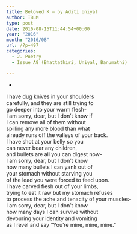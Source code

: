 ```yaml
---
title: Beloved K – by Aditi Uniyal
author: TBLM
type: post
date: 2016-08-15T11:44:54+00:00
year: "2016"
month: "2016/08"
url: /?p=497
categories:
  - 2. Poetry
  - Issue A8 (Bhattathiri, Uniyal, Banumathi)

---
```

*

I have dug knives in your shoulders  
carefully, and they are still trying to  
go deeper into your warm flesh-  
I am sorry, dear, but I don&#8217;t know if  
I can remove all of them without  
spilling any more blood than what  
already runs off the valleys of your back.  
I have shot at your belly so you  
can never bear any children,  
and bullets are all you can digest now-  
I am sorry, dear, but I don&#8217;t know  
how many bullets I can yank out of  
your stomach without starving you  
of the lead you were forced to feed upon.  
I have carved flesh out of your limbs,  
trying to eat it raw but my stomach refuses  
to process the ache and tenacity of your muscles-  
I am sorry, dear, but I don&#8217;t know  
how many days I can survive without  
devouring your identity and vomiting  
as I revel and say &#8220;You&#8217;re mine, mine, mine.&#8221;